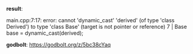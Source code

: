 **result**:
 
main.cpp:7:17: error: cannot 'dynamic_cast' 'derived' (of type 'class Derived') to type 'class Base' (target is not pointer or reference)
    7 |     Base base = dynamic_cast<Base>(derived);
 
**godbolt**: https://godbolt.org/z/5bc38cYaq
